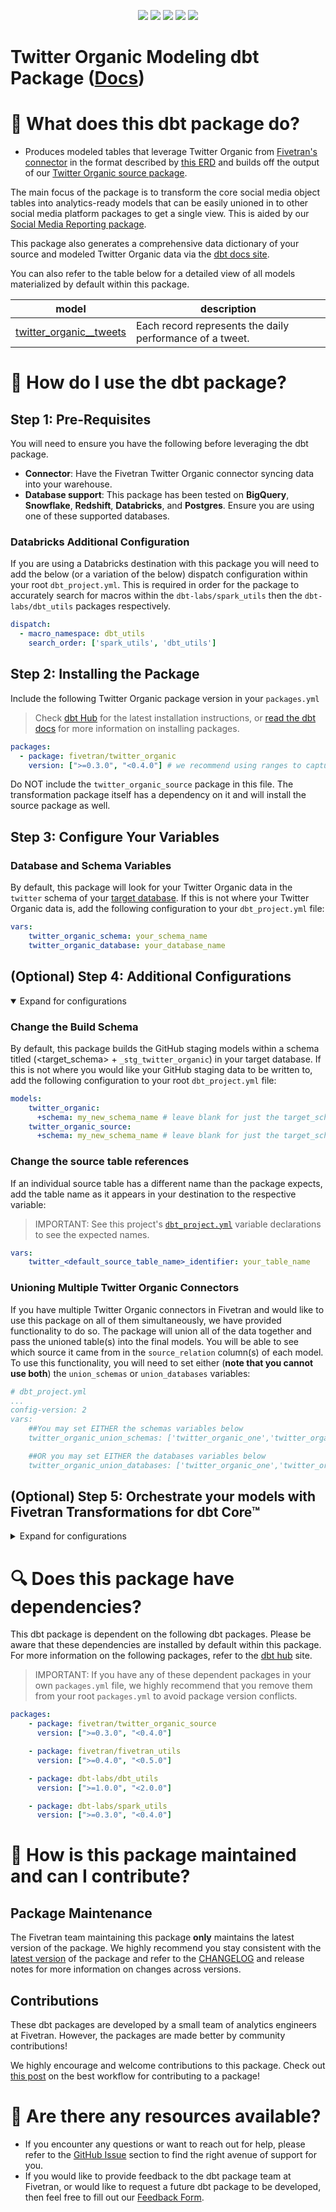 <p align="center">
    <a alt="License"
        href="https://github.com/fivetran/dbt_twitter_organic/blob/main/LICENSE">
        <img src="https://img.shields.io/badge/License-Apache%202.0-blue.svg" /></a>
    <a alt="dbt-core">
        <img src="https://img.shields.io/badge/dbt_Core™_version->=1.3.0_,<2.0.0-orange.svg" /></a>
    <a alt="Maintained?">
        <img src="https://img.shields.io/badge/Maintained%3F-yes-green.svg" /></a>
    <a alt="PRs">
        <img src="https://img.shields.io/badge/Contributions-welcome-blueviolet" /></a>
    <a alt="Fivetran Quickstart Compatible"
        href="https://fivetran.com/docs/transformations/dbt/quickstart">
        <img src="https://img.shields.io/badge/Fivetran_Quickstart_Compatible%3F-yes-green.svg" /></a>
</p>

# Twitter Organic Modeling dbt Package ([Docs](https://fivetran.github.io/dbt_twitter_organic/))

# 📣 What does this dbt package do?

- Produces modeled tables that leverage Twitter Organic from [Fivetran's connector](https://fivetran.com/docs/applications/twitter) in the format described by [this ERD](https://fivetran.com/docs/applications/twitter#schemainformation) and builds off the output of our [Twitter Organic source package](https://github.com/fivetran/dbt_twitter_organic_source).

The main focus of the package is to transform the core social media object tables into analytics-ready models that can be easily unioned in to other social media platform packages to get a single view. This is aided by our [Social Media Reporting package](https://github.com/fivetran/dbt_social_media_reporting).

<!--section="twitter_organic_transformation_model-->

This package also generates a comprehensive data dictionary of your source and modeled Twitter Organic data via the [dbt docs site](https://fivetran.github.io/dbt_twitter_organic/).

You can also refer to the table below for a detailed view of all models materialized by default within this package.

| **model**                    | **description**                                                                                                        |
| ---------------------------- | ---------------------------------------------------------------------------------------------------------------------- |
| [twitter_organic__tweets](https://github.com/fivetran/dbt_twitter_organic/blob/main/models/twitter_organic__tweets.sql)         | Each record represents the daily performance of a tweet. |

<!--section-end-->

# 🎯 How do I use the dbt package?
## Step 1: Pre-Requisites
You will need to ensure you have the following before leveraging the dbt package.
- **Connector**: Have the Fivetran Twitter Organic connector syncing data into your warehouse. 
- **Database support**: This package has been tested on **BigQuery**, **Snowflake**, **Redshift**, **Databricks**, and **Postgres**. Ensure you are using one of these supported databases.

### Databricks Additional Configuration
If you are using a Databricks destination with this package you will need to add the below (or a variation of the below) dispatch configuration within your root `dbt_project.yml`. This is required in order for the package to accurately search for macros within the `dbt-labs/spark_utils` then the `dbt-labs/dbt_utils` packages respectively.
```yml
dispatch:
  - macro_namespace: dbt_utils
    search_order: ['spark_utils', 'dbt_utils']
```

## Step 2: Installing the Package
Include the following Twitter Organic package version in your `packages.yml`
> Check [dbt Hub](https://hub.getdbt.com/) for the latest installation instructions, or [read the dbt docs](https://docs.getdbt.com/docs/package-management) for more information on installing packages.

```yaml
packages:
  - package: fivetran/twitter_organic
    version: [">=0.3.0", "<0.4.0"] # we recommend using ranges to capture non-breaking changes automatically
```
Do NOT include the `twitter_organic_source` package in this file. The transformation package itself has a dependency on it and will install the source package as well.

## Step 3: Configure Your Variables
### Database and Schema Variables
By default, this package will look for your Twitter Organic data in the `twitter` schema of your [target database](https://docs.getdbt.com/docs/running-a-dbt-project/using-the-command-line-interface/configure-your-profile). If this is not where your Twitter Organic data is, add the following configuration to your `dbt_project.yml` file:

```yml
vars:
    twitter_organic_schema: your_schema_name
    twitter_organic_database: your_database_name 
```

## (Optional) Step 4: Additional Configurations
<details open><summary>Expand for configurations</summary>

### Change the Build Schema
By default, this package builds the GitHub staging models within a schema titled (<target_schema> + `_stg_twitter_organic`) in your target database. If this is not where you would like your GitHub staging data to be written to, add the following configuration to your root `dbt_project.yml` file:

```yml 
models:
    twitter_organic:
      +schema: my_new_schema_name # leave blank for just the target_schema
    twitter_organic_source:
      +schema: my_new_schema_name # leave blank for just the target_schema
```

### Change the source table references
If an individual source table has a different name than the package expects, add the table name as it appears in your destination to the respective variable:
> IMPORTANT: See this project's [`dbt_project.yml`](https://github.com/fivetran/dbt_twitter_organic_source/blob/main/dbt_project.yml) variable declarations to see the expected names.
    
```yml
vars:
    twitter_<default_source_table_name>_identifier: your_table_name 
```

### Unioning Multiple Twitter Organic Connectors
If you have multiple Twitter Organic connectors in Fivetran and would like to use this package on all of them simultaneously, we have provided functionality to do so. The package will union all of the data together and pass the unioned table(s) into the final models. You will be able to see which source it came from in the `source_relation` column(s) of each model. To use this functionality, you will need to set either (**note that you cannot use both**) the `union_schemas` or `union_databases` variables:

```yml
# dbt_project.yml
...
config-version: 2
vars:
    ##You may set EITHER the schemas variables below
    twitter_organic_union_schemas: ['twitter_organic_one','twitter_organic_two']

    ##OR you may set EITHER the databases variables below
    twitter_organic_union_databases: ['twitter_organic_one','twitter_organic_two']
```
</details>

## (Optional) Step 5: Orchestrate your models with Fivetran Transformations for dbt Core™
<details><summary>Expand for configurations</summary>
<br>
Fivetran offers the ability for you to orchestrate your dbt project through the [Fivetran Transformations for dbt Core™](https://fivetran.com/docs/transformations/dbt) product. Refer to the linked docs for more information on how to setup your project for orchestration through Fivetran. 
</details>

# 🔍 Does this package have dependencies?
This dbt package is dependent on the following dbt packages. Please be aware that these dependencies are installed by default within this package. For more information on the following packages, refer to the [dbt hub](https://hub.getdbt.com/) site.
> IMPORTANT: If you have any of these dependent packages in your own `packages.yml` file, we highly recommend that you remove them from your root `packages.yml` to avoid package version conflicts.
    
```yml
packages:
    - package: fivetran/twitter_organic_source
      version: [">=0.3.0", "<0.4.0"]

    - package: fivetran/fivetran_utils
      version: [">=0.4.0", "<0.5.0"]

    - package: dbt-labs/dbt_utils
      version: [">=1.0.0", "<2.0.0"]

    - package: dbt-labs/spark_utils
      version: [">=0.3.0", "<0.4.0"]
```

# 🙌 How is this package maintained and can I contribute?
## Package Maintenance
The Fivetran team maintaining this package **only** maintains the latest version of the package. We highly recommend you stay consistent with the [latest version](https://hub.getdbt.com/fivetran/twitter_organic/latest/) of the package and refer to the [CHANGELOG](https://github.com/fivetran/dbt_twitter_organic/blob/main/CHANGELOG.md) and release notes for more information on changes across versions.

## Contributions
These dbt packages are developed by a small team of analytics engineers at Fivetran. However, the packages are made better by community contributions! 

We highly encourage and welcome contributions to this package. Check out [this post](https://discourse.getdbt.com/t/contributing-to-a-dbt-package/657) on the best workflow for contributing to a package!

# 🏪 Are there any resources available?
- If you encounter any questions or want to reach out for help, please refer to the [GitHub Issue](https://github.com/fivetran/dbt_twitter_organic/issues/new/choose) section to find the right avenue of support for you.
- If you would like to provide feedback to the dbt package team at Fivetran, or would like to request a future dbt package to be developed, then feel free to fill out our [Feedback Form](https://www.surveymonkey.com/r/DQ7K7WW).
